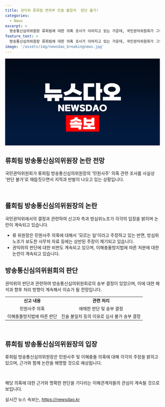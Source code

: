 ```yaml
---
title: 권익위 류희림 면죄부 진술 불일치  판단 불가!
categories:
  - News
excerpt: >
  방송통신심의위원장 류희림에 대한 의혹 조사가 이어지고 있는 가운데, 국민권익위원회가 그의 민원사주 의혹과 이해충돌 관련 조사를 사실상 판단 불가로 결론 내리면서 논란이 되고 있다. 국민권익위는 진술 불일치를 이유로 판단할 수 없다는 입장을 밝혔고, 이에 대해 신고자 쪽에서는 비판을 제기하고 있다. 해당 의혹의 중심에 있는 방송통신심의위원장의 증언과 증거에 대한 권익위의 판단이 논란이 되고 있으며, 이에 대한 관련 당사자들의 입장도 엇갈리고 있다. 이러한 상황에서 방송심의소위원회와의 관계에 대한 비판도 제기되고 있다.
feature_text: >
  방송통신심의위원장 류희림에 대한 의혹 조사가 이어지고 있는 가운데, 국민권익위원회가 그의 민원사주 의혹과 이해충돌 관련 조사를 사실상 판단 불가로 결론 내리면서 논란이 되고 있다. 국민권익위는 진술 불일치를 이유로 판단할 수 없다는 입장을 밝혔고, 이에 대해 신고자 쪽에서는 비판을 제기하고 있다. 해당 의혹의 중심에 있는 방송통신심의위원장의 증언과 증거에 대한 권익위의 판단이 논란이 되고 있으며, 이에 대한 관련 당사자들의 입장도 엇갈리고 있다. 이러한 상황에서 방송심의소위원회와의 관계에 대한 비판도 제기되고 있다.
image: '/assets/img/newsdao_breakingnews.jpg'
---
```


<p><img src="/assets/img/newsdao_breakingnews.jpg" alt="flaretime 속보" /></p>

<h2 data-ke-size="size26">류희림 방송통신심의위원장 논란 전망</h2>

<p>국민권익위원회가 류희림 방송통신심의위원장의 '민원사주' 의혹 관련 조사를 사실상 '판단 불가'로 매듭짓으면서 지적과 반발이 나오고 있는 상황입니다.</p>

<p data-ke-size="size16">&nbsp;</p>

<h2 data-ke-size="size24">률희림 방송통신심의위원장의 논란</h2>

<p>국민권익위에서의 결정과 관련하여 신고자 측과 방심위노조가 각각의 입장을 밝히며 논란이 계속되고 있습니다. </p>

<ul>
    <li>류 위원장은 민원사주 의혹에 대해서 '모르는 일'이라고 주장하고 있는 반면, 방심위노조가 보도한 사무처 자료 등에는 상반된 주장이 제기되고 있습니다.</li>
    <li>권익위의 판단에 대한 비판도 계속되고 있으며, 이해충돌방지법에 따른 처분에 대한 논란이 계속되고 있습니다.</li>
</ul>

<h2 data-ke-size="size24">방송통신심의위원회의 판단</h2>

<p>권익위의 판단과 관련하여 방송통신심의위원회로의 송부 결정이 있었으며, 이에 대한 해석과 향후 처리 방향이 계속해서 이슈가 될 전망입니다.</p>

<table>
    <tr>
        <td style="text-align: center; height: 17px;"><b>신고 내용</b></td>
        <td style="text-align: center; height: 17px;"><b>관련 처리</b></td>
    </tr>
    <tr>
        <td style="text-align: center; height: 17px;">민원사주 의혹</td>
        <td style="text-align: center; height: 17px;">애매한 판단 및 송부 결정</td>
    </tr>
    <tr>
        <td style="text-align: center; height: 17px;">이해충돌방지법에 따른 판단</td>
        <td style="text-align: center; height: 17px;">진술 불일치 등의 이유로 심사 불가 송부 결정</td>
    </tr>
</table>

<p data-ke-size="size16">&nbsp;</p>

<h2 data-ke-size="size24">류희림 방송통신심의위원장의 입장</h2>

<p>류희림 방송통신심의위원장은 민원사주 및 이해충돌 의혹에 대해 각각의 주장을 밝히고 있으며, 근거와 함께 논란을 해명할 것으로 예상됩니다.</p>

<p data-ke-size="size16">&nbsp;</p>

<p>해당 의혹에 대한 근거와 명확한 판단을 기다리는 이해관계자들의 관심이 계속될 것으로 보입니다.</p>
실시간 뉴스 속보는, <a href="https://newsdao.kr" rel="dofollow">https://newsdao.kr</a>


